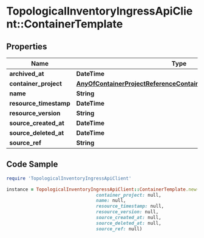 # TopologicalInventoryIngressApiClient::ContainerTemplate

## Properties

Name | Type | Description | Notes
------------ | ------------- | ------------- | -------------
**archived_at** | **DateTime** |  | [optional] 
**container_project** | [**AnyOfContainerProjectReferenceContainerProjectReferenceByName**](AnyOfContainerProjectReferenceContainerProjectReferenceByName.md) |  | [optional] 
**name** | **String** |  | [optional] 
**resource_timestamp** | **DateTime** |  | [optional] 
**resource_version** | **String** |  | [optional] 
**source_created_at** | **DateTime** |  | [optional] 
**source_deleted_at** | **DateTime** |  | [optional] 
**source_ref** | **String** |  | 

## Code Sample

```ruby
require 'TopologicalInventoryIngressApiClient'

instance = TopologicalInventoryIngressApiClient::ContainerTemplate.new(archived_at: null,
                                 container_project: null,
                                 name: null,
                                 resource_timestamp: null,
                                 resource_version: null,
                                 source_created_at: null,
                                 source_deleted_at: null,
                                 source_ref: null)
```


